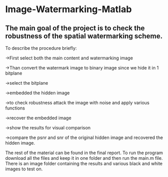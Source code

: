 # Image-Watermarking-Matlab
## The main goal of the project is to check the robustness of the spatial watermarking scheme.

To describe the procedure briefly:

->First select both the main content and watermarking image

->Than convert the watermark image to binary image since we hide it in 1 bitplane

->select the bitplane

->embedded the hidden image

->to check robustness attack the image with noise and apply various functions

->recover the embedded image

->show the results for visual comparison

->compare the psnr and snr of the original hidden image and recovered the hidden image.

The rest of the material can be found in the final report.
To run the program download all the files and keep it in one folder and then run the main.m file.
There is an image folder containing the results and various black and white images to test on.
